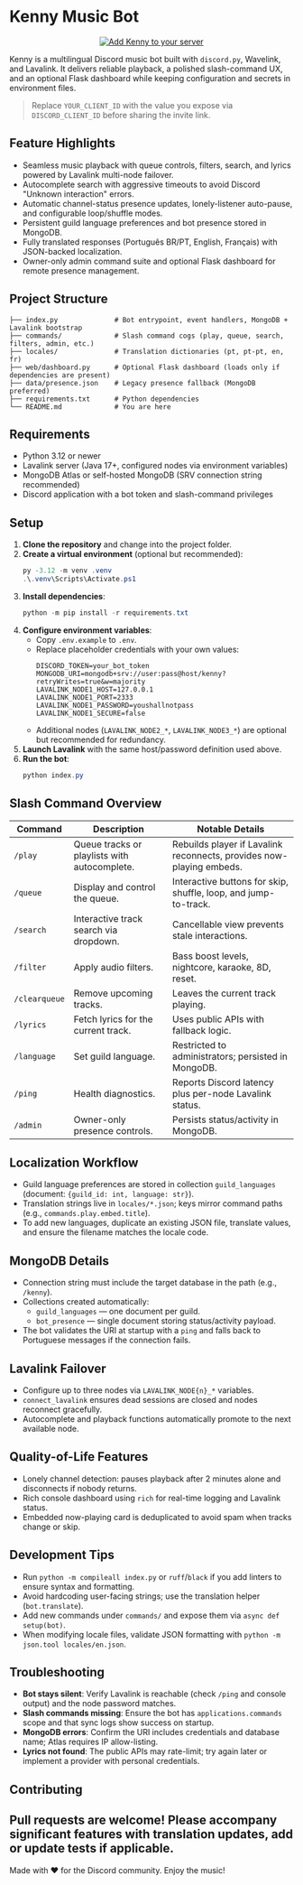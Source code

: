 # Kenny Music Bot

<p align="center">
   <a href="https://discord.com/api/oauth2/authorize?client_id=YOUR_CLIENT_ID&permissions=2150648832&scope=bot%20applications.commands">
      <img src="https://img.shields.io/badge/Add%20Kenny%20to%20your%20server-5865F2?style=for-the-badge&logo=discord&logoColor=white" alt="Add Kenny to your server">
   </a>
</p>

Kenny is a multilingual Discord music bot built with `discord.py`, Wavelink, and Lavalink. It delivers reliable playback, a polished slash-command UX, and an optional Flask dashboard while keeping configuration and secrets in environment files.

> Replace `YOUR_CLIENT_ID` with the value you expose via `DISCORD_CLIENT_ID` before sharing the invite link.

## Feature Highlights
- Seamless music playback with queue controls, filters, search, and lyrics powered by Lavalink multi-node failover.
- Autocomplete search with aggressive timeouts to avoid Discord "Unknown interaction" errors.
- Automatic channel-status presence updates, lonely-listener auto-pause, and configurable loop/shuffle modes.
- Persistent guild language preferences and bot presence stored in MongoDB.
- Fully translated responses (Português BR/PT, English, Français) with JSON-backed localization.
- Owner-only admin command suite and optional Flask dashboard for remote presence management.

## Project Structure
```
├── index.py              # Bot entrypoint, event handlers, MongoDB + Lavalink bootstrap
├── commands/             # Slash command cogs (play, queue, search, filters, admin, etc.)
├── locales/              # Translation dictionaries (pt, pt-pt, en, fr)
├── web/dashboard.py      # Optional Flask dashboard (loads only if dependencies are present)
├── data/presence.json    # Legacy presence fallback (MongoDB preferred)
├── requirements.txt      # Python dependencies
└── README.md             # You are here
```

## Requirements
- Python 3.12 or newer
- Lavalink server (Java 17+, configured nodes via environment variables)
- MongoDB Atlas or self-hosted MongoDB (SRV connection string recommended)
- Discord application with a bot token and slash-command privileges

## Setup
1. **Clone the repository** and change into the project folder.
2. **Create a virtual environment** (optional but recommended):
   ```powershell
   py -3.12 -m venv .venv
   .\.venv\Scripts\Activate.ps1
   ```
3. **Install dependencies**:
   ```powershell
   python -m pip install -r requirements.txt
   ```
4. **Configure environment variables**:
   - Copy `.env.example` to `.env`.
   - Replace placeholder credentials with your own values:
     ```dotenv
     DISCORD_TOKEN=your_bot_token
     MONGODB_URI=mongodb+srv://user:pass@host/kenny?retryWrites=true&w=majority
     LAVALINK_NODE1_HOST=127.0.0.1
     LAVALINK_NODE1_PORT=2333
     LAVALINK_NODE1_PASSWORD=youshallnotpass
     LAVALINK_NODE1_SECURE=false
     ```
   - Additional nodes (`LAVALINK_NODE2_*`, `LAVALINK_NODE3_*`) are optional but recommended for redundancy.
5. **Launch Lavalink** with the same host/password definition used above.
6. **Run the bot**:
   ```powershell
   python index.py
   ```
   
## Slash Command Overview
| Command | Description | Notable Details |
| --- | --- | --- |
| `/play` | Queue tracks or playlists with autocomplete. | Rebuilds player if Lavalink reconnects, provides now-playing embeds.
| `/queue` | Display and control the queue. | Interactive buttons for skip, shuffle, loop, and jump-to-track.
| `/search` | Interactive track search via dropdown. | Cancellable view prevents stale interactions.
| `/filter` | Apply audio filters. | Bass boost levels, nightcore, karaoke, 8D, reset.
| `/clearqueue` | Remove upcoming tracks. | Leaves the current track playing.
| `/lyrics` | Fetch lyrics for the current track. | Uses public APIs with fallback logic.
| `/language` | Set guild language. | Restricted to administrators; persisted in MongoDB.
| `/ping` | Health diagnostics. | Reports Discord latency plus per-node Lavalink status.
| `/admin` | Owner-only presence controls. | Persists status/activity in MongoDB.

## Localization Workflow
- Guild language preferences are stored in collection `guild_languages` (document: `{guild_id: int, language: str}`).
- Translation strings live in `locales/*.json`; keys mirror command paths (e.g., `commands.play.embed.title`).
- To add new languages, duplicate an existing JSON file, translate values, and ensure the filename matches the locale code.

## MongoDB Details
- Connection string must include the target database in the path (e.g., `/kenny`).
- Collections created automatically:
  - `guild_languages` — one document per guild.
  - `bot_presence` — single document storing status/activity payload.
- The bot validates the URI at startup with a `ping` and falls back to Portuguese messages if the connection fails.

## Lavalink Failover
- Configure up to three nodes via `LAVALINK_NODE{n}_*` variables.
- `connect_lavalink` ensures dead sessions are closed and nodes reconnect gracefully.
- Autocomplete and playback functions automatically promote to the next available node.

## Quality-of-Life Features
- Lonely channel detection: pauses playback after 2 minutes alone and disconnects if nobody returns.
- Rich console dashboard using `rich` for real-time logging and Lavalink status.
- Embedded now-playing card is deduplicated to avoid spam when tracks change or skip.

## Development Tips
- Run `python -m compileall index.py` or `ruff`/`black` if you add linters to ensure syntax and formatting.
- Avoid hardcoding user-facing strings; use the translation helper (`bot.translate`).
- Add new commands under `commands/` and expose them via `async def setup(bot)`.
- When modifying locale files, validate JSON formatting with `python -m json.tool locales/en.json`.

## Troubleshooting
- **Bot stays silent**: Verify Lavalink is reachable (check `/ping` and console output) and the node password matches.
- **Slash commands missing**: Ensure the bot has `applications.commands` scope and that sync logs show success on startup.
- **MongoDB errors**: Confirm the URI includes credentials and database name; Atlas requires IP allow-listing.
- **Lyrics not found**: The public APIs may rate-limit; try again later or implement a provider with personal credentials.

## Contributing
Pull requests are welcome! Please accompany significant features with translation updates, add or update tests if applicable.
---

Made with ❤️ for the Discord community. Enjoy the music!

